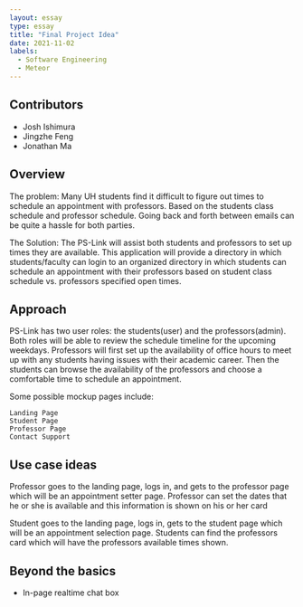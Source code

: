 ```yaml
---
layout: essay
type: essay
title: "Final Project Idea"
date: 2021-11-02
labels:
  - Software Engineering
  - Meteor
---
```


## Contributors
- Josh Ishimura
- Jingzhe Feng
- Jonathan Ma

## Overview
The problem: Many UH students find it difficult to figure out times to schedule an appointment with professors. Based on the students class schedule and professor schedule. Going back and forth between emails can be quite a hassle for both parties. 

The Solution: The PS-Link will assist both students and professors to set up times they are available. This application will provide a directory in which students/faculty can login to an organized directory in which students can schedule an appointment with their professors based on student class schedule vs. professors specified open times. 

## Approach
PS-Link has two user roles: the students(user) and the professors(admin). Both roles will be able to review the schedule timeline for the upcoming weekdays. Professors will first set up the availability of office hours to meet up with any students having issues with their academic career. Then the students can browse the availability of the professors and choose a comfortable time to schedule an appointment.


Some possible mockup pages include:

	Landing Page
	Student Page
	Professor Page
	Contact Support


## Use case ideas

Professor goes to the landing page, logs in, and gets to the professor page which will be an appointment setter page. Professor can set the dates that he or she is available and this information is shown on his or her card


Student goes to the landing page, logs in, gets to the student page which will be an appointment selection page. Students can find the professors card which will have the professors available times shown.

## Beyond the basics
- In-page realtime chat box
